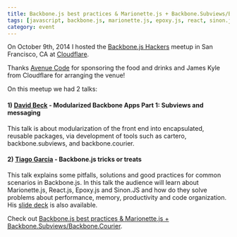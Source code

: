 ```yaml
---
title: Backbone.js best practices & Marionette.js + Backbone.Subviews/Ba­ckbone.Courier
tags: [javascript, backbone.js, marionette.js, epoxy.js, react, sinon.js, design patterns, cartero, meetup]
category: event
---
```


On October 9th, 2014 I hosted the [Backbone.js Hackers](http://www.meetup.com/Backbone-js-Hackers/) meetup in San Francisco, CA at [Cloudflare](https://www.cloudflare.com/).

Thanks [Avenue Code](http://avenuecode.com) for sponsoring the food and drinks and James Kyle from Cloudflare for arranging the venue!

On this meetup we had 2 talks:

#### 1) [David Beck](http://twitter.com/davegbeck) - Modularized Backbone Apps Part 1: Subviews and messaging

This talk is about modularization of the front end into encapsulated, reusable packages, via development of tools such as cartero, backbone.subviews, and backbone.courier.

#### 2) [Tiago Garcia](http://twitter.com/tiagooo_romero) - Backbone.js tricks or treats

This talk explains some pitfalls, solutions and good practices for common scenarios in Backbone.js. In this talk the audience will learn about Marionette.js, React.js, Epoxy.js and Sinon.JS and how do they solve problems about performance, memory, productivity and code organization. His [slide deck](http://tiagorg.com/talk-backbone-tricks-or-treats-html5devconf) is also available.

Check out [Backbone.js best practices & Marionette.js + Backbone.Subviews/Ba­ckbone.Courier](http://www.meetup.com/Backbone-js-Hackers/events/208495612/).
